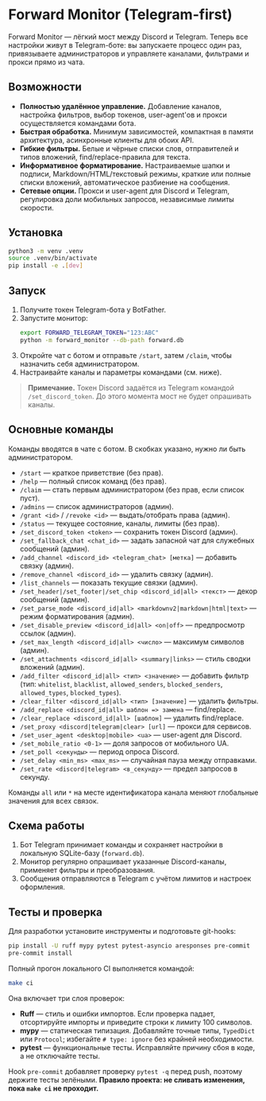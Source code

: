 # Forward Monitor (Telegram-first)

Forward Monitor — лёгкий мост между Discord и Telegram. Теперь все настройки живут в Telegram-боте: вы запускаете процесс один раз, привязываете администраторов и управляете каналами, фильтрами и прокси прямо из чата.

## Возможности
- **Полностью удалённое управление.** Добавление каналов, настройка фильтров, выбор токенов, user-agent'ов и прокси осуществляется командами бота.
- **Быстрая обработка.** Минимум зависимостей, компактная в памяти архитектура, асинхронные клиенты для обоих API.
- **Гибкие фильтры.** Белые и чёрные списки слов, отправителей и типов вложений, find/replace-правила для текста.
- **Информативное форматирование.** Настраиваемые шапки и подписи, Markdown/HTML/текстовый режимы, краткие или полные списки вложений, автоматическое разбиение на сообщения.
- **Сетевые опции.** Прокси и user-agent для Discord и Telegram, регулировка доли мобильных запросов, независимые лимиты скорости.

## Установка
```bash
python3 -m venv .venv
source .venv/bin/activate
pip install -e .[dev]
```

## Запуск
1. Получите токен Telegram-бота у BotFather.
2. Запустите монитор:
   ```bash
   export FORWARD_TELEGRAM_TOKEN="123:ABC"
   python -m forward_monitor --db-path forward.db
   ```
3. Откройте чат с ботом и отправьте `/start`, затем `/claim`, чтобы назначить себя администратором.
4. Настраивайте каналы и параметры командами (см. ниже).

> **Примечание.** Токен Discord задаётся из Telegram командой `/set_discord_token`. До этого момента мост не будет опрашивать каналы.

## Основные команды
Команды вводятся в чате с ботом. В скобках указано, нужно ли быть администратором.

- `/start` — краткое приветствие (без прав).
- `/help` — полный список команд (без прав).
- `/claim` — стать первым администратором (без прав, если список пуст).
- `/admins` — список администраторов (админ).
- `/grant <id>` / `/revoke <id>` — выдать/отобрать права (админ).
- `/status` — текущее состояние, каналы, лимиты (без прав).
- `/set_discord_token <token>` — сохранить токен Discord (админ).
- `/set_fallback_chat <chat_id>` — задать запасной чат для служебных сообщений (админ).
- `/add_channel <discord_id> <telegram_chat> [метка]` — добавить связку (админ).
- `/remove_channel <discord_id>` — удалить связку (админ).
- `/list_channels` — показать текущие связки (админ).
- `/set_header|/set_footer|/set_chip <discord_id|all> <текст>` — декор сообщений (админ).
- `/set_parse_mode <discord_id|all> <markdownv2|markdown|html|text>` — режим форматирования (админ).
- `/set_disable_preview <discord_id|all> <on|off>` — предпросмотр ссылок (админ).
- `/set_max_length <discord_id|all> <число>` — максимум символов (админ).
- `/set_attachments <discord_id|all> <summary|links>` — стиль сводки вложений (админ).
- `/add_filter <discord_id|all> <тип> <значение>` — добавить фильтр (тип: `whitelist`, `blacklist`, `allowed_senders`, `blocked_senders`, `allowed_types`, `blocked_types`).
- `/clear_filter <discord_id|all> <тип> [значение]` — удалить фильтры.
- `/add_replace <discord_id|all> шаблон => замена` — find/replace.
- `/clear_replace <discord_id|all> [шаблон]` — удалить find/replace.
- `/set_proxy <discord|telegram|clear> [url]` — прокси для сервисов.
- `/set_user_agent <desktop|mobile> <ua>` — user-agent для Discord.
- `/set_mobile_ratio <0-1>` — доля запросов от мобильного UA.
- `/set_poll <секунды>` — период опроса Discord.
- `/set_delay <min_ms> <max_ms>` — случайная пауза между отправками.
- `/set_rate <discord|telegram> <в_секунду>` — предел запросов в секунду.

Команды `all` или `*` на месте идентификатора канала меняют глобальные значения для всех связок.

## Схема работы
1. Бот Telegram принимает команды и сохраняет настройки в локальную SQLite-базу (`forward.db`).
2. Монитор регулярно опрашивает указанные Discord-каналы, применяет фильтры и преобразования.
3. Сообщения отправляются в Telegram с учётом лимитов и настроек оформления.

## Тесты и проверка
Для разработки установите инструменты и подготовьте git-hooks:

```bash
pip install -U ruff mypy pytest pytest-asyncio aresponses pre-commit
pre-commit install
```

Полный прогон локального CI выполняется командой:

```bash
make ci
```

Она включает три слоя проверок:

- **Ruff** — стиль и ошибки импортов. Если проверка падает, отсортируйте импорты и приведите строки к лимиту 100 символов.
- **mypy** — статическая типизация. Добавляйте точные типы, `TypedDict` или `Protocol`; избегайте `# type: ignore` без крайней необходимости.
- **pytest** — функциональные тесты. Исправляйте причину сбоя в коде, а не отключайте тесты.

Hook `pre-commit` добавляет проверку `pytest -q` перед push, поэтому держите тесты зелёными. **Правило проекта: не сливать изменения, пока `make ci` не проходит.**
